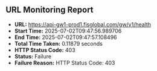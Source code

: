 ## URL Monitoring Report

- **URL:** https://api-gw1-prod1.fisglobal.com/gw/v1/health
- **Start Time:** 2025-07-02T09:47:56.989706
- **End Time:** 2025-07-02T09:47:57.108496
- **Total Time Taken:** 0.11879 seconds
- **HTTP Status Code:** 403
- **Status:** Failure
- **Failure Reason:** HTTP Status Code: 403
